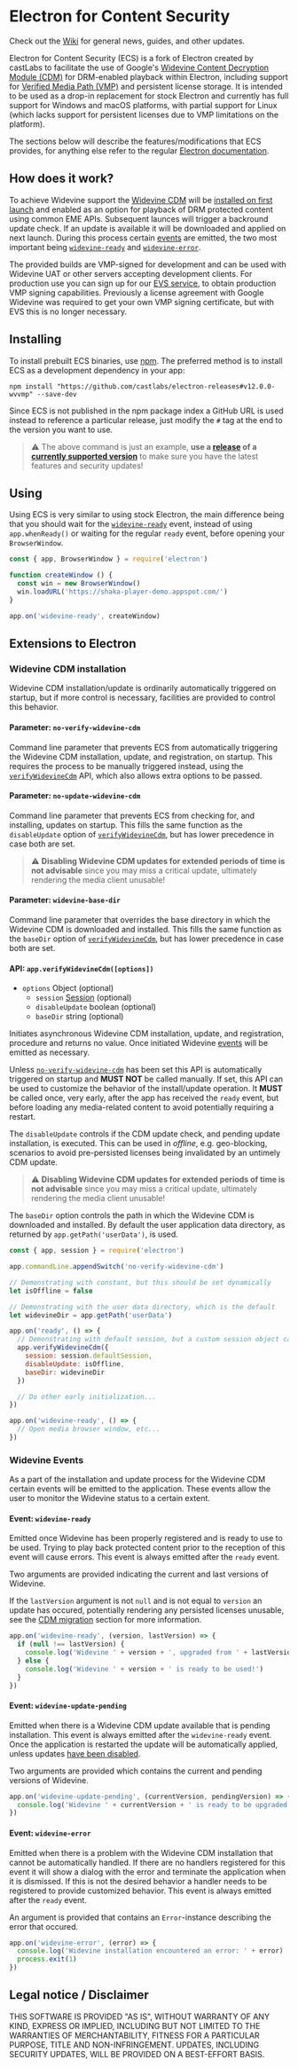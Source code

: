 # Electron for Content Security

Check out the [Wiki](../../wiki) for general news, guides, and other updates.

Electron for Content Security (ECS) is a fork of Electron created by castLabs to facilitate the use of Google's [Widevine Content Decryption Module (CDM)](../../wiki/CDM) for DRM-enabled playback within Electron, including support for [Verified Media Path (VMP)](../../wiki/VMP) and persistent license storage. It is intended to be used as a drop-in replacement for stock Electron and currently has full support for Windows and macOS platforms, with partial support for Linux (which lacks support for persistent licenses due to VMP limitations on the platform).

The sections below will describe the features/modifications that ECS provides, for anything else refer to the regular [Electron documentation](https://www.electronjs.org/docs).

## How does it work?

To achieve Widevine support the [Widevine CDM](../../wiki/CDM) will be [installed on first launch](#widevine-cdm-installation) and enabled as an option for playback of DRM protected content using common EME APIs. Subsequent launces will trigger a backround update check. If an update is available it will be downloaded and applied on next launch. During this process certain [events](#widevine-events) are emitted, the two most important being [`widevine-ready`](#event-widevine-ready) and [`widevine-error`](#event-widevine-error).

The provided builds are VMP-signed for development and can be used with Widevine UAT or other servers accepting development clients. For production use you can sign up for our [EVS service](../../wiki/EVS), to obtain production VMP signing capabilities. Previously a license agreement with Google Widevine was required to get your own VMP signing certificate, but with EVS this is no longer necessary.

## Installing

To install prebuilt ECS binaries, use [npm](https://docs.npmjs.com/). The preferred method is to install ECS as a development dependency in your app:

```
npm install "https://github.com/castlabs/electron-releases#v12.0.0-wvvmp" --save-dev
```

Since ECS is not published in the npm package index a GitHub URL is used instead to reference a particular release, just modify the `#` tag at the end to the version you want to use.

> :warning: The above command is just an example, **use a [release](https://github.com/castlabs/electron-releases/releases) of a [currently supported version](https://github.com/castlabs/electron-releases/wiki#supported-versions)** to make sure you have the latest features and security updates!

## Using

Using ECS is very similar to using stock Electron, the main difference being that you should wait for the [`widevine-ready`](#event-widevine-ready) event, instead of using `app.whenReady()` or waiting for the regular `ready` event, before opening your `BrowserWindow`.

```javascript
const { app, BrowserWindow } = require('electron')

function createWindow () {
  const win = new BrowserWindow()
  win.loadURL('https://shaka-player-demo.appspot.com/')
}

app.on('widevine-ready', createWindow)
```

## Extensions to Electron

### Widevine CDM installation

Widevine CDM installation/update is ordinarily automatically triggered on startup, but if more control is necessary, facilities are provided to control this behavior.

#### Parameter: `no-verify-widevine-cdm`

Command line parameter that prevents ECS from automatically triggering the Widevine CDM installation, update, and registration, on startup. This requires the process to be manually triggered instead, using the [`verifyWidevineCdm`](#api-appverifywidevinecdmoptions) API, which also allows extra options to be passed.

#### Parameter: `no-update-widevine-cdm`

Command line parameter that prevents ECS from checking for, and installing, updates on startup. This fills the same function as the `disableUpdate` option of [`verifyWidevineCdm`](#api-appverifywidevinecdmoptions), but has lower precedence in case both are set.

> :warning: **Disabling Widevine CDM updates for extended periods of time is not advisable** since you may miss a critical update, ultimately rendering the media client unusable!

#### Parameter: `widevine-base-dir`

Command line parameter that overrides the base directory in which the Widevine CDM is downloaded and installed. This fills the same function as the `baseDir` option of [`verifyWidevineCdm`](#api-appverifywidevinecdmoptions), but has lower precedence in case both are set.

#### API: `app.verifyWidevineCdm([options])`

* `options` Object (optional)
  * `session` [Session](https://www.electronjs.org/docs/api/session) (optional)
  * `disableUpdate` boolean (optional)
  * `baseDir` string (optional)

Initiates asynchronous Widevine CDM installation, update, and registration, procedure and returns no value. Once initiated Widevine [events](#widevine-events) will be emitted as necessary.

Unless [`no-verify-widevine-cdm`](#parameter-no-verify-widevine-cdm) has been set this API is automatically triggered on startup and **MUST NOT** be called manually. If set, this API can be used to customize the behavior of the install/update operation. It **MUST** be called once, very early, after the app has received the `ready` event, but before loading any media-related content to avoid potentially requiring a restart.

The `disableUpdate` controls if the CDM update check, and pending update installation, is executed. This can be used in *offline*, e.g. geo-blocking, scenarios to avoid pre-persisted licenses being invalidated by an untimely CDM update.

> :warning: **Disabling Widevine CDM updates for extended periods of time is not advisable** since you may miss a critical update, ultimately rendering the media client unusable!

The `baseDir` option controls the path in which the Widevine CDM is downloaded and installed. By default the user application data directory, as returned by `app.getPath('userData')`, is used.

```javascript
const { app, session } = require('electron')

app.commandLine.appendSwitch('no-verify-widevine-cdm')

// Demonstrating with constant, but this should be set dynamically
let isOffline = false

// Demonstrating with the user data directory, which is the default
let widevineDir = app.getPath('userData')

app.on('ready', () => {
  // Demonstrating with default session, but a custom session object can be used
  app.verifyWidevineCdm({
    session: session.defaultSession,
    disableUpdate: isOffline,
    baseDir: widevineDir
  })

  // Do other early initialization...
})

app.on('widevine-ready', () => {
  // Open media browser window, etc...
})
```

### Widevine Events

As a part of the installation and update process for the Widevine CDM certain events will be emitted to the application. These events allow the user to monitor the Widevine status to a certain extent.

#### Event: `widevine-ready`

Emitted once Widevine has been properly registered and is ready to use to be used. Trying to play back protected content prior to the reception of this event will cause errors. This event is always emitted after the `ready` event.

Two arguments are provided indicating the current and last versions of Widevine.

If the `lastVersion` argument is not `null` and is not equal to `version` an update has occured, potentially rendering any persisted licenses unusable, see the [CDM migration](../../wiki/CDM#migrating-from-an-earlier-cdm-version) section for more information.

```javascript
app.on('widevine-ready', (version, lastVersion) => {
  if (null !== lastVersion) {
    console.log('Widevine ' + version + ', upgraded from ' + lastVersion + ', is ready to be used!')
  } else {
    console.log('Widevine ' + version + ' is ready to be used!')
  }
})
```

#### Event: `widevine-update-pending`

Emitted when there is a Widevine CDM update available that is pending installation. This event is always emitted after the `widevine-ready` event. Once the application is restarted the update will be automatically applied, unless updates [have been disabled](#parameter-no-update-widevine-cdm).

Two arguments are provided which contains the current and pending versions of Widevine.

```javascript
app.on('widevine-update-pending', (currentVersion, pendingVersion) => {
  console.log('Widevine ' + currentVersion + ' is ready to be upgraded to ' + pendingVersion + '!')
})
```

#### Event: `widevine-error`

Emitted when there is a problem with the Widevine CDM installation that cannot be automatically handled. If there are no handlers registered for this event it will show a dialog with the error and terminate the application when it is dismissed. If this is not the desired behavior a handler needs to be registered to provide customized behavior. This event is always emitted after the `ready` event.

An argument is provided that contains an `Error`-instance describing the error that occured.

```javascript
app.on('widevine-error', (error) => {
  console.log('Widevine installation encountered an error: ' + error)
  process.exit(1)
})
```

## Legal notice / Disclaimer

THIS SOFTWARE IS PROVIDED "AS IS", WITHOUT WARRANTY OF ANY KIND, EXPRESS OR IMPLIED, INCLUDING BUT NOT LIMITED TO THE WARRANTIES OF MERCHANTABILITY, FITNESS FOR A PARTICULAR PURPOSE, TITLE AND NON-INFRINGEMENT. UPDATES, INCLUDING SECURITY UPDATES, WILL BE PROVIDED ON A BEST-EFFORT BASIS.
